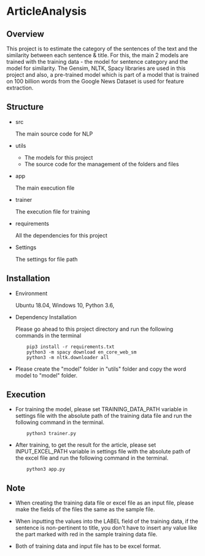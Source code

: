 # ArticleAnalysis

## Overview

This project is to estimate the category of the sentences of the text and the similarity between each sentence & title.
For this, the main 2 models are trained with the training data - the model for sentence category and the model for 
similarity. The Gensim, NLTK, Spacy libraries are used in this project and also, a pre-trained model which is part of a 
model that is trained on 100 billion words from the Google News Dataset is used for feature extraction.

## Structure

- src

    The main source code for NLP

- utils

    * The models for this project
    * The source code for the management of the folders and files

- app

    The main execution file

- trainer

    The execution file for training

- requirements

    All the dependencies for this project
    
- Settings

    The settings for file path

## Installation

- Environment

    Ubuntu 18.04, Windows 10, Python 3.6,
     
- Dependency Installation

    Please go ahead to this project directory and run the following commands in the terminal
    ```
        pip3 install -r requirements.txt
        python3 -m spacy download en_core_web_sm
        python3 -m nltk.downloader all
    ```

- Please create the "model" folder in "utils" folder and copy the word model to "model" folder.

## Execution

- For training the model, please set TRAINING_DATA_PATH variable in settings file with the absolute path of the training 
data file and run the following command in the terminal.

    ```
        python3 trainer.py
    ```

- After training, to get the result for the article, please set INPUT_EXCEL_PATH variable in settings file with the 
absolute path of the excel file and run the following command in the terminal.

    ```
        python3 app.py
    ```

## Note

- When creating the training data file or excel file as an input file, please make the fields of the files the same as 
the sample file.

- When inputting the values into the LABEL field of the training data, if the sentence is non-pertinent to title, you don't 
have to insert any value like the part marked with red in the sample training data file.

- Both of training data and input file has to be excel format.
